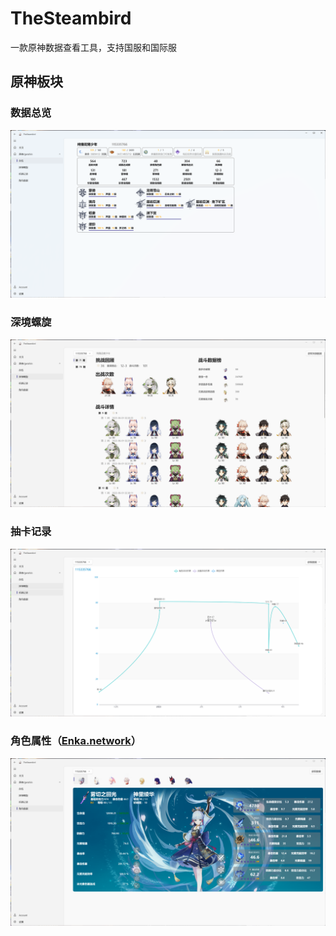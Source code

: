 # TheSteambird

一款原神数据查看工具，支持国服和国际服



## 原神板块

### 数据总览

![genshinOverview](img/genshinOverview.png)

### 深境螺旋

![genshinAbyss](img/genshinAbyss.png)

### 抽卡记录

![genshinGacha](img/genshinGacha.png)

### 角色属性（[Enka.network](https://enka.network/)）

![genshinEnka](img/genshinEnka.png)